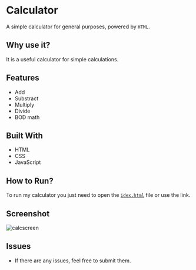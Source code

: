 # Calculator 
A simple calculator for general purposes, powered by `HTML`. 

## Why use it? 
It is a useful calculator for simple calculations. 

## Features 
* Add 
* Substract 
* Multiply 
* Divide 
* BOD math

## Built With 
* HTML
* CSS 
* JavaScript 

## How to Run? 
To run my calculator you just need to open the [`idex.html`](index.html) file or use the link. 

## Screenshot 
![calcscreen](IMG_8882.jpg)

## Issues 
* If there are any issues, feel free to submit them.

